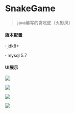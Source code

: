 # SnakeGame
>java编写的贪吃蛇（火影风）

#### 版本配置
· jdk8+

· mysql 5.7

#### UI展示

![](https://pic1.superbed.cn/item/5df1fd2c1f8f59f4d6783390.png)

![](https://pic1.superbed.cn/item/5df1fd371f8f59f4d6783a3a.png)

![](https://pic.superbed.cn/item/5df1fd371f8f59f4d6783a3c.png)

![](https://pic3.superbed.cn/item/5df1fd371f8f59f4d6783a3e.png)
